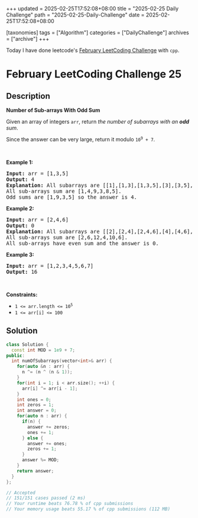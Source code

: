 +++
updated = 2025-02-25T17:52:08+08:00
title = "2025-02-25 Daily Challenge"
path = "2025-02-25-Daily-Challenge"
date = 2025-02-25T17:52:08+08:00

[taxonomies]
tags = ["Algorithm"]
categories = ["DailyChallenge"]
archives = ["archive"]
+++

Today I have done leetcode's [February LeetCoding Challenge](https://leetcode.com/problems/number-of-sub-arrays-with-odd-sum/) with `cpp`.

<!-- more -->

# February LeetCoding Challenge 25

## Description

**Number of Sub-arrays With Odd Sum**

<p>Given an array of integers <code>arr</code>, return <em>the number of subarrays with an <strong>odd</strong> sum</em>.</p>

<p>Since the answer can be very large, return it modulo <code>10<sup>9</sup> + 7</code>.</p>

<p>&nbsp;</p>
<p><strong class="example">Example 1:</strong></p>

<pre>
<strong>Input:</strong> arr = [1,3,5]
<strong>Output:</strong> 4
<strong>Explanation:</strong> All subarrays are [[1],[1,3],[1,3,5],[3],[3,5],[5]]
All sub-arrays sum are [1,4,9,3,8,5].
Odd sums are [1,9,3,5] so the answer is 4.
</pre>

<p><strong class="example">Example 2:</strong></p>

<pre>
<strong>Input:</strong> arr = [2,4,6]
<strong>Output:</strong> 0
<strong>Explanation:</strong> All subarrays are [[2],[2,4],[2,4,6],[4],[4,6],[6]]
All sub-arrays sum are [2,6,12,4,10,6].
All sub-arrays have even sum and the answer is 0.
</pre>

<p><strong class="example">Example 3:</strong></p>

<pre>
<strong>Input:</strong> arr = [1,2,3,4,5,6,7]
<strong>Output:</strong> 16
</pre>

<p>&nbsp;</p>
<p><strong>Constraints:</strong></p>

<ul>
	<li><code>1 &lt;= arr.length &lt;= 10<sup>5</sup></code></li>
	<li><code>1 &lt;= arr[i] &lt;= 100</code></li>
</ul>


## Solution

``` cpp
class Solution {
  const int MOD = 1e9 + 7;
public:
  int numOfSubarrays(vector<int>& arr) {
    for(auto &n : arr) {
      n ^= (n ^ (n & 1));
    }
    for(int i = 1; i < arr.size(); ++i) {
      arr[i] ^= arr[i - 1];
    }
    int ones = 0;
    int zeros = 1;
    int answer = 0;
    for(auto n : arr) {
      if(n) {
        answer += zeros;
        ones += 1;
      } else {
        answer += ones;
        zeros += 1;
      }
      answer %= MOD;
    }
    return answer;
  }
};

// Accepted
// 151/151 cases passed (2 ms)
// Your runtime beats 76.78 % of cpp submissions
// Your memory usage beats 55.17 % of cpp submissions (112 MB)
```

